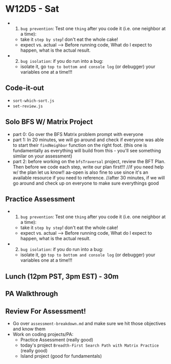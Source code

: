 # W12D5 - Sat
- 1) `bug prevention`: Test one `thing` after you code it (i.e. one neighbor at a time): 
    - take it `step by step`! don't eat the whole cake! 
    - expect vs. actual --> Before running code, What do I expect to happen, what is the actual result.
- 2) `bug isolation`: if you do run into a bug: 
    - isolate it, go `top to bottom and console log` (or debugger) your variables one at a time!!!

## Code-it-out
- `sort-which-sort.js`
- `set-review.js`


## Solo BFS W/ Matrix Project
- part 0: Go over the BFS Matrix problem prompt with everyone
- part 1: In 20 minutes, we will go around and check if everyone was able to start  their `findNeighbor` function on the right foot. (this one is fundamentally as everything will build from this - you'll see something similar on your assessment)
- part 2: before working on the `bfsTraversal` project, review the BFT Plan. Then before we code each step, write our plan first!!!
	//if you need help w/ the plan let us know!! aa-open is also fine to use since it's an available resource if you need to reference.
	//after 30 minutes, if we will go around and check up on everyone to make sure everythings good


## Practice Assessment
- 1) `bug prevention`: Test one `thing` after you code it (i.e. one neighbor at a time): 
    - take it `step by step`! don't eat the whole cake! 
    - expect vs. actual --> Before running code, What do I expect to happen, what is the actual result.
- 2) `bug isolation`: if you do run into a bug: 
    - isolate it, go `top to bottom and console log` (or debugger) your variables one at a time!!!


## Lunch (12pm PST, 3pm EST) - 30m

## PA Walkthrough

## Review For Assessment!
- Go over `assessment-breakdown.md` and make sure we hit those objectives and know them
- Work on coding projects/PA:
  - Practice Assessment (really good)
  - today's project `Breadth-First Search Path with Matrix Practice` (really good)
  - Island project (good for fundamentals)
